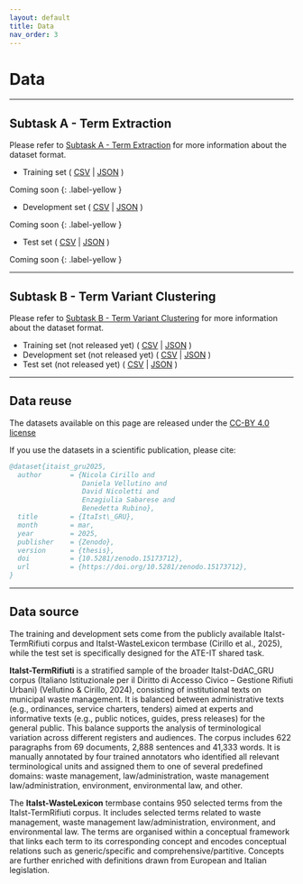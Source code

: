 ```yaml
---
layout: default
title: Data
nav_order: 3
---
```


# Data

---
## Subtask A - Term Extraction

Please refer to [Subtask A - Term Extraction](subtask_a.md) for more information about the dataset format.

- Training set
  ( [CSV]() \| [JSON]() )

Coming soon
{: .label-yellow }

- Development set
  ( [CSV]() \| [JSON]() )

Coming soon
{: .label-yellow }

- Test set
  ( [CSV]() \| [JSON]() )

Coming soon
{: .label-yellow }

---
## Subtask B - Term Variant Clustering

Please refer to [Subtask B - Term Variant Clustering](subtask_b.md) for more information about the dataset format.

- Training set (not released yet)
  ( [CSV]() \| [JSON]() )
- Development set (not released yet)
  ( [CSV]() \| [JSON]() ) 
- Test set (not released yet)
  ( [CSV]() \| [JSON]() )

---
## Data reuse
The datasets available on this page are released under the [CC-BY 4.0 license](https://creativecommons.org/licenses/by/4.0/)

If you use the datasets in a scientific publication, please cite:

```bibtex
@dataset{itaist_gru2025,
  author       = {Nicola Cirillo and
                  Daniela Vellutino and
                  David Nicoletti and
                  Enzagiulia Sabarese and
                  Benedetta Rubino},
  title        = {ItaIst\_GRU},
  month        = mar,
  year         = 2025,
  publisher    = {Zenodo},
  version      = {thesis},
  doi          = {10.5281/zenodo.15173712},
  url          = {https://doi.org/10.5281/zenodo.15173712},
}
```

---
## Data source
The training and development sets come from the publicly available ItaIst-TermRifiuti corpus and ItaIst-WasteLexicon termbase (Cirillo et al., 2025), while the test set is specifically designed for the ATE-IT shared task.

**ItaIst-TermRifiuti** is a stratified sample of the broader ItaIst-DdAC_GRU corpus (Italiano Istituzionale per il Diritto di Accesso Civico – Gestione Rifiuti Urbani) (Vellutino & Cirillo, 2024), consisting of institutional texts on municipal waste management.
It is balanced between administrative texts (e.g., ordinances, service charters, tenders) aimed at experts and informative texts (e.g., public notices, guides, press releases) for the general public.
This balance supports the analysis of terminological variation across different registers and audiences.
The corpus includes 622 paragraphs from 69 documents, 2,888 sentences and 41,333 words.
It is manually annotated by four trained annotators who identified all relevant terminological units and assigned them to one of several predefined domains: waste management, law/administration, waste management law/administration, environment, environmental law, and other.

The **ItaIst-WasteLexicon** termbase contains 950 selected terms from the ItaIst-TermRifiuti corpus.
It includes selected terms related to waste management, waste management law/administration, environment, and environmental law.
The terms are organised within a conceptual framework that links each term to its corresponding concept and encodes conceptual relations such as generic/specific and comprehensive/partitive.
Concepts are further enriched with definitions drawn from European and Italian legislation.
